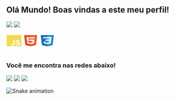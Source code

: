 ## Olá Mundo! Boas vindas a este meu perfil!

<div>
  <a href="https://github.com/michel-moreira"></a>
  <img height="180em" src="https://github-readme-stats.vercel.app/api?username=michel-moreira&show_icons=true&theme=highcontrast&include_all_commits=true&count_private=true">
  <img height="150em" src="https://github-readme-stats.vercel.app/api/top-langs/?username=michel-moreira&layout=compact&langs_count=6&theme=highcontrast">
</div>
<div style="display: inline_block"><br>
  <img align="center" alt="Js" height="30" width="40" src="https://raw.githubusercontent.com/devicons/devicon/master/icons/javascript/javascript-plain.svg">
  <img align="center" alt="HTML" height="30" width="40" src="https://raw.githubusercontent.com/devicons/devicon/master/icons/html5/html5-original.svg">
  <img align="center" alt="CSS" height="30" width="40" src="https://raw.githubusercontent.com/devicons/devicon/master/icons/css3/css3-original.svg">
</div> 
 
 <br>
 
  ### Você me encontra nas redes abaixo!
 
<div> 
 <a href="https://discord.gg/kzZfngHc" target="_blank"><img src="https://img.shields.io/badge/Discord-7289DA?style=for-the-badge&logo=discord&logoColor=white" target="_blank"></a> 
  <a href = "michel.ualace.moreira@gmail.com"><img src="https://img.shields.io/badge/-Gmail-%23333?style=for-the-badge&logo=gmail&logoColor=white" target="_blank"></a>
  <a href="https://www.linkedin.com/in/michel-moreira-760142254/" target="_blank"><img src="https://img.shields.io/badge/-LinkedIn-%230077B5?style=for-the-badge&logo=linkedin&logoColor=white" target="_blank"></a> 
 
  ![Snake animation](https://github.com/michel-moreira/michel-moreira/blob/output/github-contribution-grid-snake.svg)

</div
